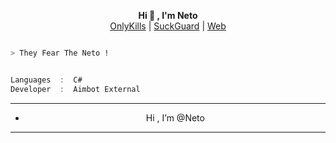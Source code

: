 <p align='center'>
  <b>Hi 👋 , I'm Neto</b><br>
  <a href="https://discord.gg/bHzDKduhHF">OnlyKills</a> |
  <a href="https://discord.gg/KnAjnSZ3ms">SuckGuard</a> |
  <a href="https://github.com/NetoZinX">Web</a>



```bash

> They Fear The Neto !

```

```csharp

Languages  :  C#
Developer  :  Aimbot External

```

------------												
- <p align="center"> Hi , I’m @Neto
-----------------

<!---
NetoZinX Web/NetoZinX Web is a ✨ special ✨ repository because its `README.md` (this file) appears on your GitHub profile.
You can click the Preview link to take a look at your changes.
--->
